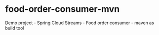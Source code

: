 # food-order-consumer-mvn
Demo project - Spring Cloud Streams - Food order consumer - maven as build tool
